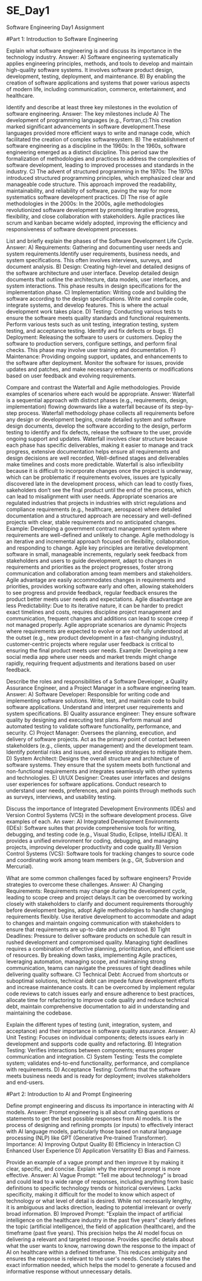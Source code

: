# SE_Day1
Software Engineering Day1 Assignment

#Part 1: Introduction to Software Engineering

Explain what software engineering is and discuss its importance in the technology industry. Answer: A) Software engineering systematically applies engineering principles, methods, and tools to develop and maintain high-quality software systems. It involves software product design, development, testing, deployment, and maintenance. B) By enabling the creation of software applications and systems that power various aspects of modern life, including communication, commerce, entertainment, and healthcare.

Identify and describe at least three key milestones in the evolution of software engineering. Answer: The key milestones include A) The development of programming languages (e.g., Fortran,c):This creation marked significant advancements in software development.These languages provided more efficient ways to write and manage code, which facilitated the creation of complex softwaresystem. B) The establishment of software engineering as a discipline in the 1960s:  In the 1960s, software engineering emerged as a distinct discipline. This period saw the formalization of methodologies and practices to address the complexities of software development, leading to improved processes and standards in the industry. C) The advent of structured programming in the 1970s: The 1970s introduced structured programming principles, which emphasized clear and manageable code structure. This approach improved the readability, maintainability, and reliability of software, paving the way for more systematics software development practices. D) The rise of agile methodologies in the 2000s: In the 2000s, agile methodologies revolutionized software development by promoting iterative progress, flexibility, and close collaboration with stakeholders. Agile practices like scrum and kanban became widely adopted, improving the efficiency and responsiveness of software development processes.

List and briefly explain the phases of the Software Development Life Cycle. Answer: A) Requirements: Gathering and documenting user needs and system requirements.Identify user requirements, business needs, and system specifications. This often involves interviews, surveys, and document analysis. B) Design: Creating high-level and detailed designs of the software architecture and user interface. Develop detailed design documents that outline the architecture, data models, user interfaces, and system interactions. This phase results in design specifications for the implementation phase. C) Implementation: Writing code and building the software according to the design specifications. Write and compile code, integrate systems, and develop features. This is where the actual development work takes place. D) Testing: Conducting various tests to ensure the software meets quality standards and functional requirements. Perform various tests such as unit testing, integration testing, system testing, and acceptance testing. Identify and fix defects or bugs. E) Deployment: Releasing the software to users or customers. Deploy the software to production servers, configure settings, and perform final checks. This phase may involve user training and documentation. F) Maintenance: Providing ongoing support, updates, and enhancements to the software after deployment. Monitor the software for issues, provide updates and patches, and make necessary enhancements or modifications based on user feedback and evolving requirements.

Compare and contrast the Waterfall and Agile methodologies. Provide examples of scenarios where each would be appropriate. Answer: Waterfall is a sequential approach with distinct phases (e.g., requirements, design, implementation) flowing downwards like a waterfall because of its step-by-step process. Waterfall methodology phase collects all requirements before any design or development begins, create detailed system and software design documents, develop the software according to the design, perform testing to identify and fix defects, release the software to the user, provide ongoing support and updates. Waterfall involves clear structure because each phase has specific deliverables, making it easier to manage and track progress, extensive documentation helps ensure all requirements and design decisions are well recorded, Well-defined stages and deliverables make timelines and costs more predictable. Waterfall is also inflexibility because it is difficult to incorporate changes once the project is underway, which can be problematic if requirements evolves, issues are typically discovered late in the development process, which can lead to costly fixes, sakeholders don’t see the final product until the end of the process, which can lead to misalignment with user needs. Appropriate scenarios are regulated industries that projects in industries with strict regulations and compliance requirements (e.g., healthcare, aerospace) where detailed documentation and a structured approach are necessary and well-defined projects with clear, stable requirements and no anticipated changes. Example: Developing a government contract management system where requirements are well-defined and unlikely to change. Agile methodology is an iterative and incremental approach focused on flexibility, collaboration, and responding to change. Agile key principles are iterative development software in small, manageable increments, regularly seek feedback from stakeholders and users to guide development, adapt to changes in requirements and priorities as the project progresses, foster strong communication and collaboration among team members and stakeholders. Agile advantage are easily accommodates changes in requirements and priorities, provides working software early and often, allowing stakeholders to see progress and provide feedback, regular feedback ensures the product better meets user needs and expectations. Agile disadvantage are less Predictability: Due to its iterative nature, it can be harder to predict exact timelines and costs, requires discipline project management and communication, frequent changes and additions can lead to scope creep if not managed properly. Agile appropriate scenarios are dynamic Projects where requirements are expected to evolve or are not fully understood at the outset (e.g., new product development in a fast-changing industry), customer-centric projects where regular user feedback is critical to ensuring the final product meets user needs. Example: Developing a new social media app where user needs and market trends might change rapidly, requiring frequent adjustments and iterations based on user feedback.

Describe the roles and responsibilities of a Software Developer, a Quality Assurance Engineer, and a Project Manager in a software engineering team. Answer: A) Software Developer: Responsible for writing code and implementing software solutions. Write, test, and maintain code to build software applications. Understand and interpret user requirements and system specifications. B) Quality assurance engineer: They ensure software quality by designing and executing test plans. Perform manual and automated testing to validate software functionality, performance, and security. C) Project Manager: Oversees the planning, execution, and delivery of software projects. Act as the primary point of contact between stakeholders (e.g., clients, upper management) and the development team. Identify potential risks and issues, and develop strategies to mitigate them. D) System Architect: Designs the overall structure and architecture of software systems. They ensure that the system meets both functional and non-functional requirements and integrates seamlessly with other systems and technologies. E) UI/UX Designer: Creates user interfaces and designs user experiences for software applications. Conduct research to understand user needs, preferences, and pain points through methods such as surveys, interviews, and usability testing.



Discuss the importance of Integrated Development Environments (IDEs) and Version Control Systems (VCS) in the software development process. Give examples of each. An swer: A) Integrated Development Environments (IDEs): Software suites that provide comprehensive tools for writing, debugging, and testing code (e.g., Visual Studio, Eclipse, IntelliJ IDEA). It provides a unified environment for coding, debugging, and managing projects, improving developer productivity and code quality.B) Version Control Systems (VCS): Software tools for tracking changes to source code and coordinating work among team members (e.g., Git, Subversion  and Mercurial).

What are some common challenges faced by software engineers? Provide strategies to overcome these challenges. Answer: A) Changing Requirements: Requirements may change during the development cycle, leading to scope creep and project delays.It can be overcomed by working closely with stakeholders to clarify and document requirements thoroughly before development begins, adopt Agile methodologies to handle changing requirements flexibly. Use iterative development to accommodate and adapt to changes and maintain ongoing communication with stakeholders to ensure that requirements are up-to-date and understood. B) Tight Deadlines: Pressure to deliver software products on schedule can result in rushed development and compromised quality. Managing tight deadlines requires a combination of effective planning, prioritization, and efficient use of resources. By breaking down tasks, implementing Agile practices, leveraging automation, managing scope, and maintaining strong communication, teams can navigate the pressures of tight deadlines while delivering quality software. C) Technical Debt: Accrued from shortcuts or suboptimal solutions, technical debt can impede future development efforts and increase maintenance costs. It can be overcomed by implement regular code reviews to catch issues early and ensure adherence to best practices, allocate time for refactoring to improve code quality and reduce technical debt, maintain comprehensive documentation to aid in understanding and maintaining the codebase.

Explain the different types of testing (unit, integration, system, and acceptance) and their importance in software quality assurance. Answer: A) Unit Testing: Focuses on individual components; detects issues early in development and supports code quality and refactoring. B) Integration Testing: Verifies interactions between components; ensures proper communication and integration. C) System Testing: Tests the complete system; validates end-to-end functionality, performance, and compliance with requirements. D) Acceptance Testing: Confirms that the software meets business needs and is ready for deployment; involves stakeholders and end-users.

#Part 2: Introduction to AI and Prompt Engineering

Define prompt engineering and discuss its importance in interacting with AI models. Answer: Prompt engineering is all about crafting questions or statements to get the best possible responses from AI models. It is the process of designing and refining prompts (or inputs) to effectively interact with AI language models, particularly those based on natural language processing (NLP) like GPT (Generative Pre-trained Transformer). Importance: A) Improving Output Quality B) Efficiency in Interaction C) Enhanced User Experience D) Application Versatility E) Bias and Fairness.

Provide an example of a vague prompt and then improve it by making it clear, specific, and concise. Explain why the improved prompt is more effective. Answer: A) Vague Prompt: "Tell me about technology" is broad and could lead to a wide range of responses, including anything from basic definitions to specific technology trends or historical overviews. Lacks specificity, making it difficult for the model to know which aspect of technology or what level of detail is desired. While not necessarily lengthy, it is ambiguous and lacks direction, leading to potential irrelevant or overly broad information. B) Improved Prompt: "Explain the impact of artificial intelligence on the healthcare industry in the past five years" clearly defines the topic (artificial intelligence), the field of application (healthcare), and the timeframe (past five years). This precision helps the AI model focus on delivering a relevant and targeted response. Provides specific details about what the user wants to know, narrowing down the response to the impact of AI on healthcare within a defined timeframe. This reduces ambiguity and ensures the response is relevant to the user's needs. Concisely states the exact information needed, which helps the model to generate a focused and informative response without unnecessary details.

